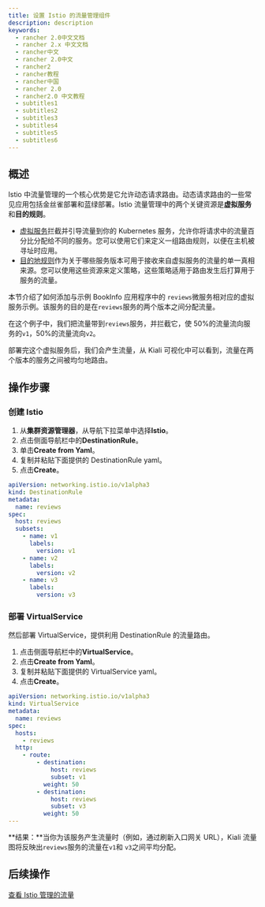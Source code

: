 ```yaml
---
title: 设置 Istio 的流量管理组件
description: description
keywords:
  - rancher 2.0中文文档
  - rancher 2.x 中文文档
  - rancher中文
  - rancher 2.0中文
  - rancher2
  - rancher教程
  - rancher中国
  - rancher 2.0
  - rancher2.0 中文教程
  - subtitles1
  - subtitles2
  - subtitles3
  - subtitles4
  - subtitles5
  - subtitles6
---
```


## 概述

Istio 中流量管理的一个核心优势是它允许动态请求路由。动态请求路由的一些常见应用包括金丝雀部署和蓝绿部署。Istio 流量管理中的两个关键资源是**虚拟服务**和**目的规则**。

- [虚拟服务](https://istio.io/docs/reference/config/networking/v1alpha3/virtual-service/)拦截并引导流量到你的 Kubernetes 服务，允许你将请求中的流量百分比分配给不同的服务。您可以使用它们来定义一组路由规则，以便在主机被寻址时应用。
- [目的地规则](https://istio.io/docs/reference/config/networking/v1alpha3/destination-rule/)作为关于哪些服务版本可用于接收来自虚拟服务的流量的单一真相来源。您可以使用这些资源来定义策略，这些策略适用于路由发生后打算用于服务的流量。

本节介绍了如何添加与示例 BookInfo 应用程序中的 `reviews`微服务相对应的虚拟服务示例。该服务的目的是在`reviews`服务的两个版本之间分配流量。

在这个例子中，我们把流量带到`reviews`服务，并拦截它，使 50%的流量流向服务的`v1`，50%的流量流向`v2`。

部署完这个虚拟服务后，我们会产生流量，从 Kiali 可视化中可以看到，流量在两个版本的服务之间被均匀地路由。

## 操作步骤

### 创建 Istio

1. 从**集群资源管理器**，从导航下拉菜单中选择**Istio**。
1. 点击侧面导航栏中的**DestinationRule**。
1. 单击**Create from Yaml**。
1. 复制并粘贴下面提供的 DestinationRule yaml。
1. 点击**Create**。

```yaml
apiVersion: networking.istio.io/v1alpha3
kind: DestinationRule
metadata:
  name: reviews
spec:
  host: reviews
  subsets:
    - name: v1
      labels:
        version: v1
    - name: v2
      labels:
        version: v2
    - name: v3
      labels:
        version: v3
```

### 部署 VirtualService

然后部署 VirtualService，提供利用 DestinationRule 的流量路由。

1. 点击侧面导航栏中的**VirtualService**。
1. 点击**Create from Yaml**。
1. 复制并粘贴下面提供的 VirtualService yaml。
1. 点击**Create**。

```yaml
apiVersion: networking.istio.io/v1alpha3
kind: VirtualService
metadata:
  name: reviews
spec:
  hosts:
    - reviews
  http:
    - route:
        - destination:
            host: reviews
            subset: v1
          weight: 50
        - destination:
            host: reviews
            subset: v3
          weight: 50
---

```

**结果：**当你为该服务产生流量时（例如，通过刷新入口网关 URL），Kiali 流量图将反映出`reviews`服务的流量在`v1`和 `v3`之间平均分配。

## 后续操作

[查看 Istio 管理的流量](/docs/rancher2/istio/2.5/setup/view-traffic/_index)
